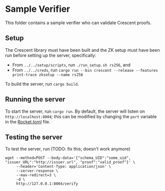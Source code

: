 # Sample Verifier

This folder contains a sample verifier who can validate Crescent proofs.

## Setup

The Crescent library must have been built and the ZK setup must have been run before setting up the server, specifically:
* From `../../setup/scripts`, run `./run_setup.sh rs256`, and 
* From `../../creds`, run `cargo run --bin crescent --release --features print-trace zksetup --name rs256`

To build the server, run `cargo build`.

## Running the server

To start the server, run `cargo run`. By default, the server will listen on `http://localhost:8004`; this can be modified by changing the `port` variable in the [Rocket.toml](./Rocket.toml) file.

## Testing the server

To test the server, run (TODO: fix this; doesn't work anymore)

```
wget --method=POST --body-data='{"schema_UID":"some_uid", "issuer_URL":"http://issuer.url", "proof":"valid_proof"}' \
     --header='Content-Type: application/json' \
     --server-response \
     --max-redirect=3 \
     -d \
     http://127.0.0.1:8004/verify
```